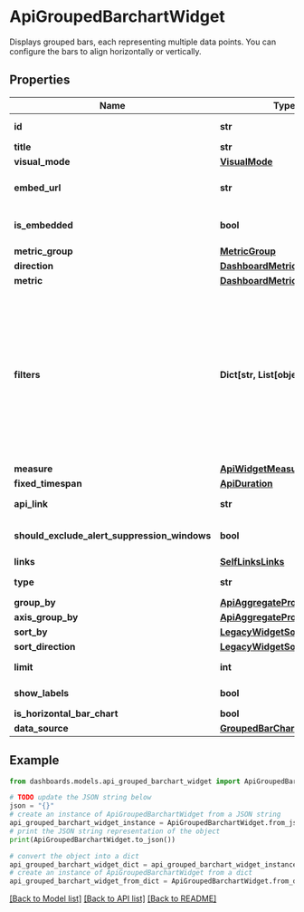 # ApiGroupedBarchartWidget

Displays grouped bars, each representing multiple data points. You can configure the bars to align horizontally or vertically.

## Properties

Name | Type | Description | Notes
------------ | ------------- | ------------- | -------------
**id** | **str** | Identifier of the widget. | [optional] [readonly] 
**title** | **str** | Title of the widget | [optional] 
**visual_mode** | [**VisualMode**](VisualMode.md) |  | [optional] 
**embed_url** | **str** | When &#x60;isEmbedded&#x60; is set to &#x60;true&#x60;, an &#x60;embedUrl&#x60; is provided. | [optional] [readonly] 
**is_embedded** | **bool** | Set to &#x60;true&#x60; if widget is marked as embedded; otherwise, set to &#x60;false&#x60;. | [optional] 
**metric_group** | [**MetricGroup**](MetricGroup.md) |  | [optional] 
**direction** | [**DashboardMetricDirection**](DashboardMetricDirection.md) |  | [optional] 
**metric** | [**DashboardMetric**](DashboardMetric.md) |  | [optional] 
**filters** | **Dict[str, List[object]]** | (Optional) Specifies the filters applied to the widget. When present, the &#x60;filters&#x60; property displays. Each filter object has two properties: &#x60;filterProperty&#x60; and &#x60;filterValue&#x60;. The &#x60;filterProperty&#x60; can be values like &#x60;AGENT&#x60;, &#x60;ENDPOINT_MACHINE_ID&#x60;, &#x60;TEST&#x60;, &#x60;MONITOR&#x60;, etc.  The &#x60;filterValue&#x60; represents an identifier array of the selected property. | [optional] 
**measure** | [**ApiWidgetMeasure**](ApiWidgetMeasure.md) |  | [optional] 
**fixed_timespan** | [**ApiDuration**](ApiDuration.md) |  | [optional] 
**api_link** | **str** |  | [optional] [readonly] 
**should_exclude_alert_suppression_windows** | **bool** | Excludes alert suppression window data if set to &#x60;true&#x60;. | [optional] 
**links** | [**SelfLinksLinks**](SelfLinksLinks.md) |  | [optional] 
**type** | **str** | Bar Chart: Grouped widget type. | 
**group_by** | [**ApiAggregateProperty**](ApiAggregateProperty.md) |  | [optional] 
**axis_group_by** | [**ApiAggregateProperty**](ApiAggregateProperty.md) |  | [optional] 
**sort_by** | [**LegacyWidgetSortProperty**](LegacyWidgetSortProperty.md) |  | [optional] 
**sort_direction** | [**LegacyWidgetSortDirection**](LegacyWidgetSortDirection.md) |  | [optional] 
**limit** | **int** | Limit configured in the widget. | [optional] 
**show_labels** | **bool** | Displays labels on each bar when set to &#x60;true&#x60;. | [optional] 
**is_horizontal_bar_chart** | **bool** |  | [optional] 
**data_source** | [**GroupedBarChartDatasource**](GroupedBarChartDatasource.md) |  | [optional] 

## Example

```python
from dashboards.models.api_grouped_barchart_widget import ApiGroupedBarchartWidget

# TODO update the JSON string below
json = "{}"
# create an instance of ApiGroupedBarchartWidget from a JSON string
api_grouped_barchart_widget_instance = ApiGroupedBarchartWidget.from_json(json)
# print the JSON string representation of the object
print(ApiGroupedBarchartWidget.to_json())

# convert the object into a dict
api_grouped_barchart_widget_dict = api_grouped_barchart_widget_instance.to_dict()
# create an instance of ApiGroupedBarchartWidget from a dict
api_grouped_barchart_widget_from_dict = ApiGroupedBarchartWidget.from_dict(api_grouped_barchart_widget_dict)
```
[[Back to Model list]](../README.md#documentation-for-models) [[Back to API list]](../README.md#documentation-for-api-endpoints) [[Back to README]](../README.md)



